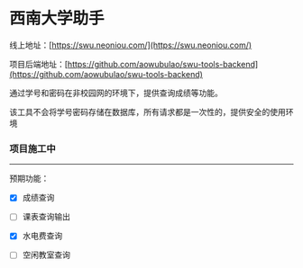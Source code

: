 # 西南大学助手

线上地址：[https://swu.neoniou.com/](https://swu.neoniou.com/)

项目后端地址：[https://github.com/aowubulao/swu-tools-backend](https://github.com/aowubulao/swu-tools-backend)

通过学号和密码在非校园网的环境下，提供查询成绩等功能。

该工具不会将学号密码存储在数据库，所有请求都是一次性的，提供安全的使用环境


### 项目施工中

------

预期功能：

- [x] 成绩查询
- [ ] 课表查询输出

- [x] 水电费查询
- [ ] 空闲教室查询

